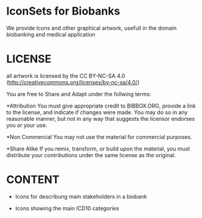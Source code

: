 # IconSets for Biobanks

We provide Icons and other graphical artwork, usefull in the domain biobanking and medical application


# LICENSE

all artwork is licensed by the CC BY-NC-SA 4.0 (http://creativecommons.org/licenses/by-nc-sa/4.0/)

You are free to Share and Adapt under the follwing terms: 

*Attribution
You must give appropriate credit to BIBBOX.ORG, provide a link to the license, and indicate if changes were made. You may do so in any reasonable manner, but not in any way that suggests the licensor endorses you or your use.

*Non Commercial
You may not use the material for commercial purposes.

*Share Alike
If you remix, transform, or build upon the material, you must distribute your contributions under the same license as the original.


# CONTENT

* Icons for describung main stakeholders in a biobank

* Icons showing the main ICD10 categories

